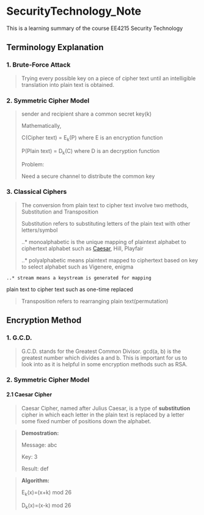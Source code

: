 # SecurityTechnology_Note
This is a learning summary of the course EE4215 Security Technology
## Terminology Explanation
### 1. Brute-Force Attack
>   Trying every possible key on a piece of cipher text until an intelligible translation into plain text is obtained.

### 2. Symmetric Cipher Model
>   sender and recipient share a common secret key(k)
>   
>   Mathematically,
>
>   C(Cipher text) = E<sub>k</sub>(P) where E is an encryption function
>
>   P(Plain text) = D<sub>k</sub>(C) where D is an decryption function
>
>   Problem:
>
>   Need a secure channel to distribute the common key

### 3. Classical Ciphers
>   The conversion from plain text to cipher text involve two methods, Substitution and Transposition
>
>   Substitution refers to substituting letters of the plain text with other letters/symbol
>  
>   ..* monoalphabetic is the unique mapping of plaintext alphabet to ciphertext alphabet such as [Caesar](#-2.1-Caesar-Cipher), Hill, Playfair
>
>   ..* polyalphabetic means plaintext mapped to ciphertext based on key to select alphabet such as Vigenere, enigma
>
    ..* stream means a keystream is generated for mapping
plain text to cipher text such as one-time replaced
>
>   Transposition refers to rearranging plain text(permutation)
## Encryption Method
### 1. G.C.D.
>   G.C.D. stands for the Greatest Common Divisor. gcd(a, b) is the greatest number which divides a and b. This is important for us to look into as it is helpful in some encryption methods such as RSA.

### 2. Symmetric Cipher Model
####  2.1 Caesar Cipher
>   Caesar Cipher, named after Julius Caesar, is a type of **substitution** cipher in which each letter in the plain text is replaced by a letter some fixed number of positions down the alphabet.

>   **Demostration:**
>
>   Message: abc
>
>   Key: 3
>
>   Result: def

>   **Algorithm:**
>
>   E<sub>k</sub>(x)=(x+k) mod 26
>
>   D<sub>k</sub>(x)=(x-k) mod 26
